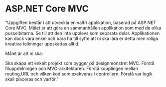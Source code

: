 <h1>ASP.NET Core MVC</h1>

"Uppgiften består i att utveckla en valfri applikation, baserad på ASP.NET Core MVC. Målet är att göra en sammanhållen applikation som med de olika pusselbitarna. Se till att den inte upplevs som separata delar. Applikationen kan dock vara enkel och bara ha till syfte att ni ska lära er detta men roliga kreativa tolkningar uppskattas alltid.

Målet är att ni ska:

Ska skapa ett enkelt projekt som bygger på designmönstret MVC.
Förstå filuppdelningen och MVC-arkitekturen.
Förstå kopplingen mellan routing,URL och vilken kod som exekveras i controllern.
Förstå var logik skall placeras och varför."
